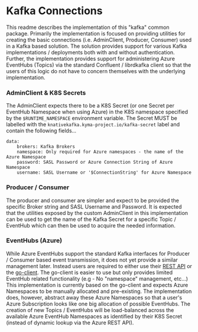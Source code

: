 # Kafka Connections
This readme describes the implementation of this "kafka" common package.  Primarily the implementation is focused on
providing utilities for creating the basic connections (i.e. AdminClient, Producer, Consumer) used in a Kafka based
solution.  The solution provides support for various Kafka implementations / deployments both with and without
authentication.  Further, the implementation provides support for administering Azure EventHubs (Topics) via the
standard Confluent / librdkafka client so that the users of this logic do not have to concern themselves with the
underlying implementation.


### AdminClient & K8S Secrets
The AdminClient expects there to be a K8S Secret (or one Secret per EventHub Namespace when using Azure) in the
K8S namespace specified by the `$RUNTIME_NAMESPACE` environment variable.  The Secret MUST be labelled with the
`knativekafka.kyma-project.io/kafka-secret` label and contain the following fields...
```
data:
    brokers: Kafka Brokers 
    namespace: Only required for Azure namespaces - the name of the Azure Namespace
    password: SASL Password or Azure Connection String of Azure Namespace
    username: SASL Username or '$ConnectionString' for Azure Namespace
``` 


### Producer / Consumer
The producer and consumer are simpler and expect to be provided the specific Broker string and SASL Username and
Password.  It is expected that the utilities exposed by the custom AdminClient in this implementation can be used
to get the name of the Kafka Secret for a specific Topic / EventHub which can then be used to acquire the needed
information. 


### EventHubs (Azure)
While Azure EventHubs support the standard Kafka interfaces for Producer / Consumer based event transmission, it
does not yet provide a similar management later.  Instead users are required to either use their
[REST API](https://docs.microsoft.com/en-us/rest/api/eventhub/eventhubs) or the
[go-client](https://github.com/Azure/azure-event-hubs-go/tree/master).  The go-client is easier to use but only
provides limited EventHub related functionality (e.g - No "namespace" management, etc...)  This implementation is
currently based on the go-client and expects Azure Namespaces to be manually allocated and pre-existing.  The
implementation does, however, abstract away these Azure Namespaces so that a user's Azure Subscription looks like
one big allocation of possible EventHubs.  The creation of new Topics / EventHubs will be load-balanced across
the available Azure EventHub Namespaces as identified by their K8S Secret (instead of dynamic lookup via the
Azure REST API).
